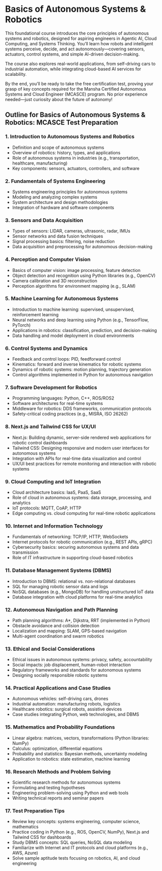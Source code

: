 # Basics of Autonomous Systems & Robotics

This foundational course introduces the core principles of autonomous systems and robotics, designed for aspiring engineers in Agentic AI, Cloud Computing, and Systems Thinking. You’ll learn how robots and intelligent systems perceive, decide, and act autonomously—covering sensors, actuators, control systems, and simple AI-driven decision-making. 

The course also explores real-world applications, from self-driving cars to industrial automation, while integrating cloud-based AI services for scalability. 

By the end, you’ll be ready to take the free certification test, proving your grasp of key concepts required for the Mansha Certified Autonomous Systems and Cloud Engineer (MCASCE) program. No prior experience needed—just curiosity about the future of autonomy!


## Outline for Basics of Autonomous Systems & Robotics: MCASCE Test Preparation

### 1. Introduction to Autonomous Systems and Robotics

- Definition and scope of autonomous systems
- Overview of robotics: history, types, and applications
- Role of autonomous systems in industries (e.g., transportation, healthcare, manufacturing)
- Key components: sensors, actuators, controllers, and software

### 2. Fundamentals of Systems Engineering

- Systems engineering principles for autonomous systems
- Modeling and analyzing complex systems
- System architecture and design methodologies
- Integration of hardware and software components

### 3. Sensors and Data Acquisition

- Types of sensors: LIDAR, cameras, ultrasonic, radar, IMUs
- Sensor networks and data fusion techniques
- Signal processing basics: filtering, noise reduction
- Data acquisition and preprocessing for autonomous decision-making

### 4. Perception and Computer Vision

- Basics of computer vision: image processing, feature detection
- Object detection and recognition using Python libraries (e.g., OpenCV)
- Camera calibration and 3D reconstruction
- Perception algorithms for environment mapping (e.g., SLAM)

### 5. Machine Learning for Autonomous Systems

- Introduction to machine learning: supervised, unsupervised, reinforcement learning
- Neural networks and deep learning using Python (e.g., TensorFlow, PyTorch)
- Applications in robotics: classification, prediction, and decision-making
- Data handling and model deployment in cloud environments

### 6. Control Systems and Dynamics

- Feedback and control loops: PID, feedforward control
- Kinematics: forward and inverse kinematics for robotic systems
- Dynamics of robotic systems: motion planning, trajectory generation
- Control algorithms implemented in Python for autonomous navigation

### 7. Software Development for Robotics

- Programming languages: Python, C++, ROS/ROS2
- Software architectures for real-time systems
- Middleware for robotics: DDS frameworks, communication protocols
- Safety-critical coding practices (e.g., MISRA, ISO 26262)

### 8. Next.js and Tailwind CSS for UX/UI

- Next.js: Building dynamic, server-side rendered web applications for robotic control dashboards
- Tailwind CSS: Designing responsive and modern user interfaces for autonomous systems
- Integration with APIs for real-time data visualization and control
- UX/UI best practices for remote monitoring and interaction with robotic systems

### 9. Cloud Computing and IoT Integration

- Cloud architecture basics: IaaS, PaaS, SaaS
- Role of cloud in autonomous systems: data storage, processing, and analytics
- IoT protocols: MQTT, CoAP, HTTP
- Edge computing vs. cloud computing for real-time robotic applications

### 10. Internet and Information Technology

- Fundamentals of networking: TCP/IP, HTTP, WebSockets
- Internet protocols for robotic communication (e.g., REST APIs, gRPC)
- Cybersecurity basics: securing autonomous systems and data transmission
- Role of IT infrastructure in supporting cloud-based robotics

### 11. Database Management Systems (DBMS)

- Introduction to DBMS: relational vs. non-relational databases
- SQL for managing robotic sensor data and logs
- NoSQL databases (e.g., MongoDB) for handling unstructured IoT data
- Database integration with cloud platforms for real-time analytics

### 12. Autonomous Navigation and Path Planning

- Path planning algorithms: A*, Dijkstra, RRT (implemented in Python)
- Obstacle avoidance and collision detection
- Localization and mapping: SLAM, GPS-based navigation
- Multi-agent coordination and swarm robotics

### 13. Ethical and Social Considerations

- Ethical issues in autonomous systems: privacy, safety, accountability
- Social impacts: job displacement, human-robot interaction
- Regulatory frameworks and standards for autonomous systems
- Designing socially responsible robotic systems

### 14. Practical Applications and Case Studies

- Autonomous vehicles: self-driving cars, drones
- Industrial automation: manufacturing robots, logistics
- Healthcare robotics: surgical robots, assistive devices
- Case studies integrating Python, web technologies, and DBMS

### 15. Mathematics and Probability Foundations

- Linear algebra: matrices, vectors, transformations (Python libraries: NumPy)
- Calculus: optimization, differential equations
- Probability and statistics: Bayesian methods, uncertainty modeling
- Application to robotics: state estimation, machine learning

### 16. Research Methods and Problem Solving

- Scientific research methods for autonomous systems
- Formulating and testing hypotheses
- Engineering problem-solving using Python and web tools
- Writing technical reports and seminar papers

### 17. Test Preparation Tips

- Review key concepts: systems engineering, computer science, mathematics
- Practice coding in Python (e.g., ROS, OpenCV, NumPy), Next.js and Tailwind CSS for dashboards
- Study DBMS concepts: SQL queries, NoSQL data modeling
- Familiarize with Internet and IT protocols and cloud platforms (e.g., AWS, Azure)
- Solve sample aptitude tests focusing on robotics, AI, and cloud engineering
